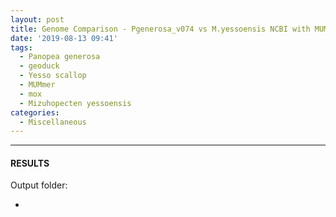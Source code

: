 ```yaml
---
layout: post
title: Genome Comparison - Pgenerosa_v074 vs M.yessoensis NCBI with MUMmer Promer on Mox
date: '2019-08-13 09:41'
tags:
  - Panopea generosa
  - geoduck
  - Yesso scallop
  - MUMmer
  - mox
  - Mizuhopecten yessoensis
categories:
  - Miscellaneous
---
```




---

#### RESULTS

Output folder:

- []()
